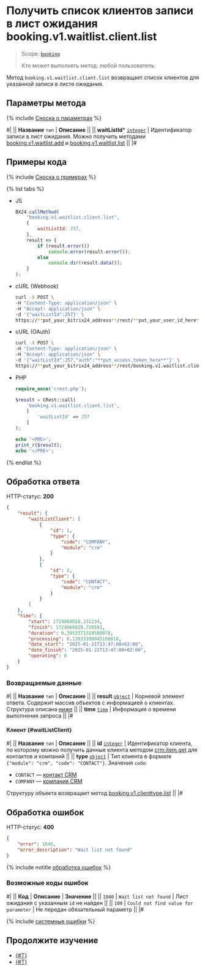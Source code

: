 # Получить список клиентов записи в лист ожидания booking.v1.waitlist.client.list

> Scope: [`booking`](../../../scopes/permissions.md)
>
> Кто может выполнять метод: любой пользователь

Метод `booking.v1.waitlist.client.list` возвращает список клиентов для указанной записи в листе ожидания.

## Параметры метода

{% include [Сноска о параметрах](../../../../_includes/required.md) %}

#|
|| **Название**
`тип` | **Описание** ||
|| **waitListId***
[`integer`](../../../data-types.md) | Идентификатор записи в лист ожидания. 
Можно получить методами [booking.v1.waitlist.add](../booking-v1-waitlist-add.md) и [booking.v1.waitlist.list](../booking-v1-waitlist-list.md) ||
|#

## Примеры кода

{% include [Сноска о примерах](../../../../_includes/examples.md) %}

{% list tabs %}

- JS

    ```js
    BX24.callMethod(
        "booking.v1.waitlist.client.list",
        {
            waitListId: 257,
        },
        result => {
            if (result.error())
                console.error(result.error());
            else
                console.dir(result.data());
        }
    );
    ```

- cURL (Webhook)

    ```bash
    curl -X POST \
    -H "Content-Type: application/json" \
    -H "Accept: application/json" \
    -d '{"waitListId":257}' \
    https://**put_your_bitrix24_address**/rest/**put_your_user_id_here**/**put_your_webbhook_here**/booking.v1.waitlist.client.list
    ```

- cURL (OAuth)

    ```bash
    curl -X POST \
    -H "Content-Type: application/json" \
    -H "Accept: application/json" \
    -d '{"waitListId":257,"auth":"**put_access_token_here**"}' \
    https://**put_your_bitrix24_address**/rest/booking.v1.waitlist.client.list
    ```

- PHP

    ```php
    require_once('crest.php');

    $result = CRest::call(
        'booking.v1.waitlist.client.list',
        [
            'waitListId' => 257
        ]
    );

    echo '<PRE>';
    print_r($result);
    echo '</PRE>';
    ```

{% endlist %}

## Обработка ответа

HTTP-статус: **200**

```json
{
    "result": {
        "waitListClient": [
            {
                "id": 1,
                "type": {
                    "code": "COMPANY",
                    "module": "crm"
                }
            },
            {
                "id": 2,
                "type": {
                    "code": "CONTACT",
                    "module": "crm"
                }
            }
        ]
    },
    "time": {
        "start": 1724068028.331234,
        "finish": 1724068028.726591,
        "duration": 0.3953571319580078,
        "processing": 0.13033390045166016,
        "date_start": "2025-01-21T13:47:08+02:00",
        "date_finish": "2025-01-21T13:47:08+02:00",
        "operating": 0
    }
}
```

### Возвращаемые данные

#|
|| **Название**
`тип` | **Описание** ||
|| **result**
[`object`](../../../data-types.md) | Корневой элемент ответа. Содержит массив объектов с информацией о клиентах. Структура описана [ниже](#waitListClient) ||
|| **time**
[`time`](../../../data-types.md#time) | Информация о времени выполнения запроса ||
|#

#### Клиент {#waitListClient}

#|
|| **Название**
`тип` | **Описание** ||
|| **id**
[`integer`](../../../data-types.md) | Идентификатор клиента, по которому можно получить данные клиента методом [crm.item.get](../../../crm/universal/crm-item-get.md) для контактов и компаний ||
|| **type**
[`object`](../../../data-types.md) | Тип клиента в формате `{"module": "crm", "code": "CONTACT"}`.
Значения `code`: 
- `CONTACT` — [контакт CRM](../../../crm/contacts/index.md)
- `COMPANY` — [компания CRM](../../../crm/companies/index.md)

Cтруктуру объекта возвращает метод [booking.v1.clienttype.list](../../booking-v1-clienttype-list.md) ||
|#

## Обработка ошибок

HTTP-статус: **400**

```json
{
    "error": 1040,
    "error_description": "Wait list not found"
}
```

{% include notitle [обработка ошибок](../../../../_includes/error-info.md) %}

### Возможные коды ошибок

#|
|| **Код** | **Описание** | **Значение** ||
|| `1040` | `Wait list not found` | Лист ожидания с указанным `id` не найден ||
|| `100` | `Could not find value for parameter` | Не передан обязательный параметр ||
|#

{% include [системные ошибки](../../../../_includes/system-errors.md) %}

## Продолжите изучение

- [{#T}](./booking-v1-waitlist-client-unset.md)
- [{#T}](./booking-v1-waitlist-client-set.md)